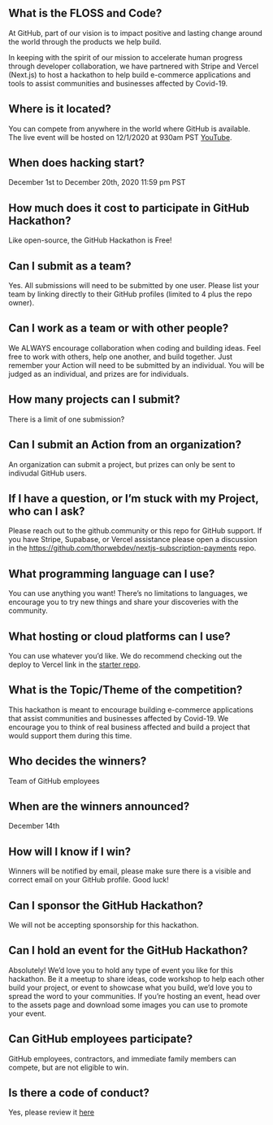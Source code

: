 ## What is the FLOSS and Code?
At GitHub, part of our vision is to impact positive and lasting change around the world through the products we help build.

In keeping with the spirit of our mission to accelerate human progress through developer collaboration, we have partnered with Stripe and Vercel (Next.js) to host a hackathon to help build e-commerce applications and tools to assist communities and businesses affected by Covid-19.

## Where is it located?
You can compete from anywhere in the world where GitHub is available. The live event will be hosted on 12/1/2020 at 930am PST [YouTube](https://youtube.com/github).

## When does hacking start?
December 1st to December 20th, 2020 11:59 pm PST

## How much does it cost to participate in GitHub Hackathon?
Like open-source, the GitHub Hackathon is Free!

## Can I submit as a team?
Yes. All submissions will need to be submitted by one user. Please list your team by linking directly to their GitHub profiles (limited to 4 plus the repo owner).

## Can I work as a team or with other people?
We ALWAYS encourage collaboration when coding and building ideas. Feel free to work with others, help one another, and build together. Just remember your Action will need to be submitted by an individual. You will be judged as an individual, and prizes are for individuals.

## How many projects can I submit?
There is a limit of one submission?

## Can I submit an Action from an organization?
An organization can submit a project, but prizes can only be sent to indivudal GitHub users.

## If I have a question, or I’m stuck with my Project, who can I ask?
Please reach out to the github.community or this repo for GitHub support. If you have Stripe, Supabase, or Vercel assistance please open a discussion in the https://github.com/thorwebdev/nextjs-subscription-payments repo.

## What programming language can I use?
You can use anything you want! There’s no limitations to languages, we encourage you to try new things and share your discoveries with the community.

## What hosting or cloud platforms can I use?
You can use whatever you’d like. We do recommend checking out the deploy to Vercel link in the [starter repo](https://github.com/thorwebdev/nextjs-subscription-payments). 

## What is the Topic/Theme of the competition?
This hackathon is meant to encourage building e-commerce applications that assist communities and businesses affected by Covid-19. We encourage you to think of real business affected and build a project that would support them during this time.

## Who decides the winners?
Team of GitHub employees

## When are the winners announced?
December 14th

## How will I know if I win?
Winners will be notified by email, please make sure there is a visible and correct email on your GitHub profile. Good luck!

## Can I sponsor the GitHub Hackathon?
We will not be accepting sponsorship for this hackathon.

## Can I hold an event for the GitHub Hackathon?
Absolutely! We’d love you to hold any type of event you like for this hackathon. Be it a meetup to share ideas, code workshop to help each other build your project, or event to showcase what you build, we’d love you to spread the word to your communities. If you’re hosting an event, head over to the assets page and download some images you can use to promote your event.

## Can GitHub employees participate?
GitHub employees, contractors, and immediate family members can compete, but are not eligible to win.

## Is there a code of conduct?
Yes, please review it [here](https://github.com/floss-and-code/code_of_conduct)

